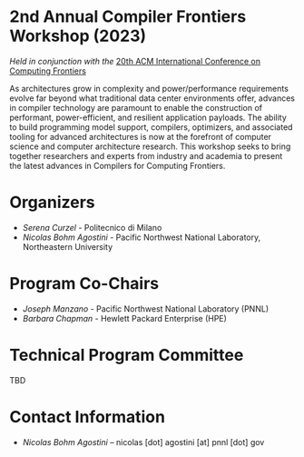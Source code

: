# 2nd Annual Compiler Frontiers Workshop (2023)

*Held in conjunction with the* [20th ACM International Conference on Computing Frontiers](https://www.computingfrontiers.org/2023/)

As architectures grow in complexity and power/performance requirements evolve
far beyond what traditional data center environments offer, advances in compiler
technology are paramount to enable the construction of performant,
power-efficient, and resilient application payloads. The ability to build
programming model support, compilers, optimizers, and associated tooling for
advanced architectures is now at the forefront of computer science and computer
architecture research. This workshop seeks to bring together researchers and
experts from industry and academia to present the latest advances in Compilers
for Computing Frontiers.

# Organizers

*	*Serena Curzel* - Politecnico di Milano
*	*Nicolas Bohm Agostini* - Pacific Northwest National Laboratory, Northeastern University


# Program Co-Chairs

*	*Joseph Manzano* - Pacific Northwest National Laboratory (PNNL)
*	*Barbara Chapman* - Hewlett Packard Enterprise (HPE)

# Technical Program Committee

TBD

# Contact Information

*	*Nicolas Bohm Agostini* – nicolas [dot] agostini [at] pnnl [dot] gov
